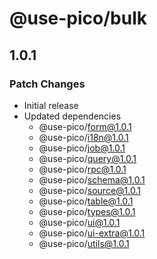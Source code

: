 # @use-pico/bulk

## 1.0.1

### Patch Changes

- Initial release
- Updated dependencies
    - @use-pico/form@1.0.1
    - @use-pico/i18n@1.0.1
    - @use-pico/job@1.0.1
    - @use-pico/query@1.0.1
    - @use-pico/rpc@1.0.1
    - @use-pico/schema@1.0.1
    - @use-pico/source@1.0.1
    - @use-pico/table@1.0.1
    - @use-pico/types@1.0.1
    - @use-pico/ui@1.0.1
    - @use-pico/ui-extra@1.0.1
    - @use-pico/utils@1.0.1
